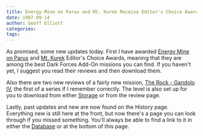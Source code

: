 ```yaml
---
title: Energy Mine on Parux and Mt. Kurek Receive Editor's Choice Awards
date: 1997-09-14
author: Geoff Elliott
categories:
tags:
---
```


As promised, some new updates today. First I have awarded [Energy Mine on Parux](/missions/parux/) and [Mt. Kurek](/missions/mtkurek/) Editor's Choice Awards, meaning that they are among the best Dark Forces Add-On missions you can find. If you haven't yet, I suggest you read their reviews and then download them.

Also there are two new reviews of a fairly new mission, [The Rock - Gandolo IV](/misisons/rock), the first of a series if I remember correctly. The level is also set up for you to download from either [Storage](/storage) or from the review page.

Lastly, past updates and new are now found on the History page. Everything new is still here at the front, but now there's a page you can look through if you missed something. You'll always be able to find a link to it in either the [Database](/database/) or at the bottom of this page.